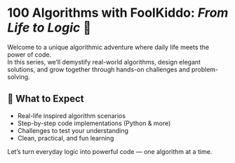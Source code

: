 # 100 Algorithms with FoolKiddo: *From Life to Logic* 🚀

Welcome to a unique algorithmic adventure where daily life meets the power of code.  
In this series, we’ll demystify real-world algorithms, design elegant solutions, and grow together through hands-on challenges and problem-solving.

## 🎯 What to Expect
- Real-life inspired algorithm scenarios
- Step-by-step code implementations (Python & more)
- Challenges to test your understanding
- Clean, practical, and fun learning

Let’s turn everyday logic into powerful code — one algorithm at a time.

